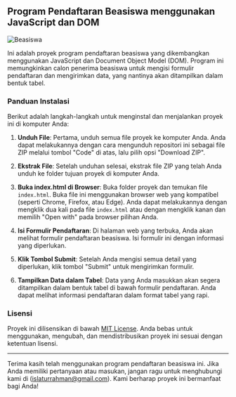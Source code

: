## Program Pendaftaran Beasiswa menggunakan JavaScript dan DOM

![Beasiswa](beasiswa_image.jpg)

Ini adalah proyek program pendaftaran beasiswa yang dikembangkan menggunakan JavaScript dan Document Object Model (DOM). Program ini memungkinkan calon penerima beasiswa untuk mengisi formulir pendaftaran dan mengirimkan data, yang nantinya akan ditampilkan dalam bentuk tabel.

### Panduan Instalasi

Berikut adalah langkah-langkah untuk menginstal dan menjalankan proyek ini di komputer Anda:

1. **Unduh File**: Pertama, unduh semua file proyek ke komputer Anda. Anda dapat melakukannya dengan cara mengunduh repositori ini sebagai file ZIP melalui tombol "Code" di atas, lalu pilih opsi "Download ZIP".

2. **Ekstrak File**: Setelah unduhan selesai, ekstrak file ZIP yang telah Anda unduh ke folder tujuan proyek di komputer Anda.

3. **Buka index.html di Browser**: Buka folder proyek dan temukan file `index.html`. Buka file ini menggunakan browser web yang kompatibel (seperti Chrome, Firefox, atau Edge). Anda dapat melakukannya dengan mengklik dua kali pada file `index.html` atau dengan mengklik kanan dan memilih "Open with" pada browser pilihan Anda.

4. **Isi Formulir Pendaftaran**: Di halaman web yang terbuka, Anda akan melihat formulir pendaftaran beasiswa. Isi formulir ini dengan informasi yang diperlukan.

5. **Klik Tombol Submit**: Setelah Anda mengisi semua detail yang diperlukan, klik tombol "Submit" untuk mengirimkan formulir.

6. **Tampilkan Data dalam Tabel**: Data yang Anda masukkan akan segera ditampilkan dalam bentuk tabel di bawah formulir pendaftaran. Anda dapat melihat informasi pendaftaran dalam format tabel yang rapi.

### Lisensi

Proyek ini dilisensikan di bawah [MIT License](LICENSE). Anda bebas untuk menggunakan, mengubah, dan mendistribusikan proyek ini sesuai dengan ketentuan lisensi.

---

Terima kasih telah menggunakan program pendaftaran beasiswa ini. Jika Anda memiliki pertanyaan atau masukan, jangan ragu untuk menghubungi kami di (islaturrahman@gmail.com). Kami berharap proyek ini bermanfaat bagi Anda!